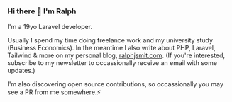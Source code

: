### Hi there 👋 I'm Ralph

I'm a 19yo Laravel developer.

Usually I spend my time doing freelance work and my university study (Business Economics).
In the meantime I also write about PHP, Laravel, Tailwind & more on my personal blog, [ralphjsmit.com](https://ralphjsmit.com). (If you're interested, subscribe to my newsletter to occassionally receive an email with some updates.)

I'm also discovering open source contributions, so occassionally you may see a PR from me somewhere.⚡️



<!--
**ralphjsmit/ralphjsmit** is a ✨ _special_ ✨ repository because its `README.md` (this file) appears on your GitHub profile.

Here are some ideas to get you started:

- 🔭 I’m currently working on ...
- 🌱 I’m currently learning ...
- 👯 I’m looking to collaborate on ...
- 🤔 I’m looking for help with ...
- 💬 Ask me about ...
- 📫 How to reach me: ...
- 😄 Pronouns: ...
- ⚡ Fun fact: ...
-->
